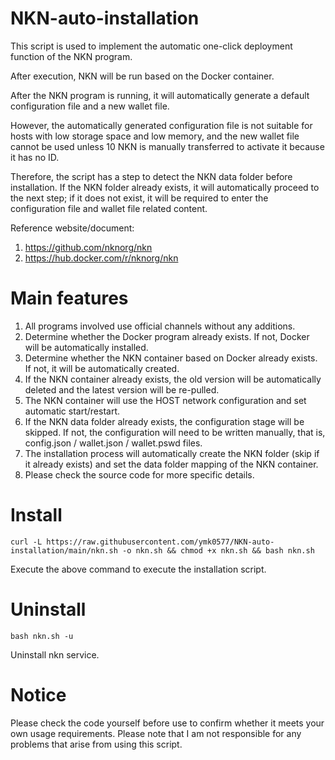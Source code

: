 # NKN-auto-installation
This script is used to implement the automatic one-click deployment function of the NKN program.

After execution, NKN will be run based on the Docker container.

After the NKN program is running, it will automatically generate a default configuration file and a new wallet file.

However, the automatically generated configuration file is not suitable for hosts with low storage space and low memory, and the new wallet file cannot be used unless 10 NKN is manually transferred to activate it because it has no ID.

Therefore, the script has a step to detect the NKN data folder before installation. If the NKN folder already exists, it will automatically proceed to the next step; if it does not exist, it will be required to enter the configuration file and wallet file related content.

Reference website/document:
1. https://github.com/nknorg/nkn
2. https://hub.docker.com/r/nknorg/nkn

# Main features
1. All programs involved use official channels without any additions.
2. Determine whether the Docker program already exists. If not, Docker will be automatically installed.
3. Determine whether the NKN container based on Docker already exists. If not, it will be automatically created.
4. If the NKN container already exists, the old version will be automatically deleted and the latest version will be re-pulled.
5. The NKN container will use the HOST network configuration and set automatic start/restart.
6. If the NKN data folder already exists, the configuration stage will be skipped. If not, the configuration will need to be written manually, that is, config.json / wallet.json / wallet.pswd files.
7. The installation process will automatically create the NKN folder (skip if it already exists) and set the data folder mapping of the NKN container.
8. Please check the source code for more specific details.

# Install
```
curl -L https://raw.githubusercontent.com/ymk0577/NKN-auto-installation/main/nkn.sh -o nkn.sh && chmod +x nkn.sh && bash nkn.sh
```
Execute the above command to execute the installation script.

# Uninstall
```
bash nkn.sh -u
```
Uninstall nkn service.

# Notice
Please check the code yourself before use to confirm whether it meets your own usage requirements.
Please note that I am not responsible for any problems that arise from using this script.
